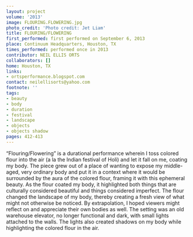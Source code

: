 ```yaml
---
layout: project
volume: '2013'
image: FLOURING.FLOWERING.jpg
photo_credit: 'Photo credit: Jet Liam'
title: FLOURING/FLOWERING
first_performed: first performed on September 6, 2013
place: Continuum Headquarters, Houston, TX
times_performed: performed once in 2013
contributor: NEIL ELLIS ORTS
collaborators: []
home: Houston, TX
links:
- ortsperformance.blogspot.com
contact: neilellisorts@yahoo.com
footnote: ''
tags:
- beauty
- body
- duration
- festival
- landscape
- objects
- objects shadow
pages: 412-413
---
```


“Flouring/Flowering” is a durational performance wherein I toss colored flour into the air (a la the Indian festival of Holi) and let it fall on me, coating my body. The piece grew out of a place of wanting to expose my middle-aged, very ordinary body and put it in a context where it would be surrounded by the aura of the colored flour, framing it with this ephemeral beauty. As the flour coated my body, it highlighted both things that are culturally considered beautiful and things considered imperfect. The flour changed the landscape of my body, thereby creating a fresh view of what might not otherwise be noticed. By extrapolation, I hoped viewers might reflect on and appreciate their own bodies as well. The setting was an old warehouse elevator, no longer functional and dark, with small lights attached to the walls. The lights also created shadows on my body while highlighting the colored flour in the air.
